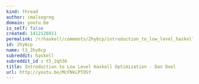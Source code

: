 ```yaml
---
kind: thread
author: imalsogreg
domain: youtu.be
is_self: false
created: 1412126911
permalink: /r/haskell/comments/2hy6cp/introduction_to_low_level_haskell_optimization/
id: 2hy6cp
name: t3_2hy6cp
subreddit: haskell
subreddit_id : t5_2qh36
title: Introduction to Low Level Haskell Optimization - Dan Doel
url: http://youtu.be/McFNkLPTOSY
---
```



